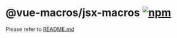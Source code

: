 # @vue-macros/jsx-macros [![npm](https://img.shields.io/npm/v/@vue-macros/jsx-macros.svg)](https://npmjs.com/package/@vue-macros/jsx-macros)

Please refer to [README.md](https://github.com/vue-macros/vue-macros#readme)
